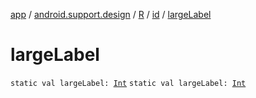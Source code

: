 [app](../../../index.md) / [android.support.design](../../index.md) / [R](../index.md) / [id](index.md) / [largeLabel](./large-label.md)

# largeLabel

`static val largeLabel: `[`Int`](https://kotlinlang.org/api/latest/jvm/stdlib/kotlin/-int/index.html)
`static val largeLabel: `[`Int`](https://kotlinlang.org/api/latest/jvm/stdlib/kotlin/-int/index.html)
